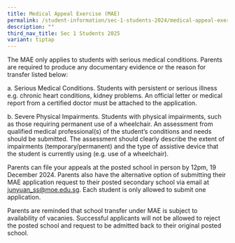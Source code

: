 ```yaml
---
title: Medical Appeal Exercise (MAE)
permalink: /student-information/sec-1-students-2024/medical-appeal-exercise-mae/
description: ""
third_nav_title: Sec 1 Students 2025
variant: tiptap
---
```

<p>The MAE only applies to students with serious medical conditions. Parents
are required to produce any documentary evidence or the reason for transfer
listed below:</p>
<p>a. Serious Medical Conditions. Students with persistent or serious illness
e.g. chronic heart conditions, kidney problems. An official letter or medical
report from a certified doctor must be attached to the application.</p>
<p>b. Severe Physical Impairments. Students with physical impairments, such
as those requiring permanent use of a wheelchair. An assessment from qualified
medical professional(s) of the student’s conditions and needs should be
submitted. The assessment should clearly describe the extent of impairments
(temporary/permanent) and the type of assistive device that the student
is currently using (e.g. use of a wheelchair).</p>
<p>Parents can file your appeals at the posted school in person by 12pm,
19 December 2024. Parents also have the alternative option of submitting
their MAE application request to their posted secondary school via email
at <a href="mailto:junyuan_ss@moe.edu.sg" rel="noopener noreferrer nofollow" target="_blank">junyuan_ss@moe.edu.sg</a>.
Each student is only allowed to submit one application.</p>
<p>Parents are reminded that school transfer under MAE is subject to availability
of vacanies. Successful applicants will not be allowed to reject the posted
school and request to be admitted back to their original posted school.</p>